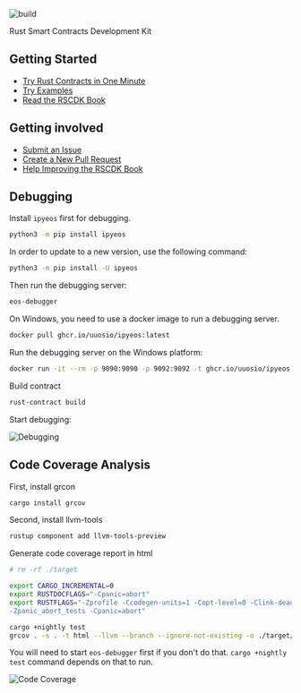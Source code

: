 ![build](https://github.com/uuosio/rscdk/actions/workflows/pr-any.yml/badge.svg?event=push)

Rust Smart Contracts Development Kit

## Getting Started

- [Try Rust Contracts in One Minute](https://colab.research.google.com/github/uuosio/rscdk/blob/master/quickstart/quick-start.ipynb)
- [Try Examples](https://github.com/uuosio/rscdk/tree/main/examples)
- [Read the RSCDK Book](https://uuosio.github.io/rscdk-book)

## Getting involved

- [Submit an Issue](https://github.com/uuosio/rscdk/issues)
- [Create a New Pull Request](https://github.com/uuosio/rscdk/pulls)
- [Help Improving the RSCDK Book](https://github.com/uuosio/rscdk-book)

## Debugging

Install `ipyeos` first for debugging.

```bash
python3 -m pip install ipyeos
```

In order to update to a new version, use the following command:

```bash
python3 -m pip install -U ipyeos
```

Then run the debugging server:

```bash
eos-debugger
```

On Windows, you need to use a docker image to run a debugging server.

```bash
docker pull ghcr.io/uuosio/ipyeos:latest
```

Run the debugging server on the Windows platform:

```bash
docker run -it --rm -p 9090:9090 -p 9092:9092 -t ghcr.io/uuosio/ipyeos
```

Build contract

```bash
rust-contract build
```

Start debugging:

![Debugging](https://github.com/uuosio/rscdk/blob/main/images/debugging.gif)

## Code Coverage Analysis

First, install grcon

```bash
cargo install grcov
```

Second, install llvm-tools

```bash
rustup component add llvm-tools-preview
```


Generate code coverage report in html
```bash
# rm -rf ./target

export CARGO_INCREMENTAL=0
export RUSTDOCFLAGS="-Cpanic=abort"
export RUSTFLAGS="-Zprofile -Ccodegen-units=1 -Copt-level=0 -Clink-dead-code -Coverflow-checks=off 
-Zpanic_abort_tests -Cpanic=abort"

cargo +nightly test
grcov . -s . -t html --llvm --branch --ignore-not-existing -o ./target/debug/coverage/
```

You will need to start `eos-debugger` first if you don't do that. `cargo +nightly test` command depends on that to run.

![Code Coverage](https://github.com/uuosio/rscdk/blob/main/images/code-coverage.png)
